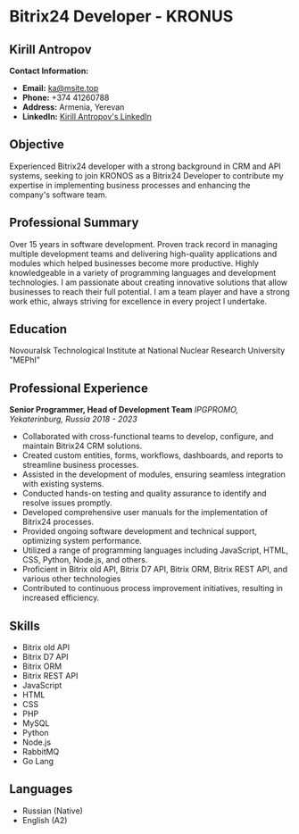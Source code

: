 # Bitrix24 Developer - KRONUS

## Kirill Antropov
**Contact Information:**
- **Email:** [ka@msite.top](mailto:ka@msite.top)
- **Phone:** +374 41260788
- **Address:** Armenia, Yerevan
- **LinkedIn:** [Kirill Antropov's LinkedIn](https://www.linkedin.com/in/kirill-antropov/)

## Objective
Experienced Bitrix24 developer with a strong background in CRM and API systems, seeking to join KRONOS as a Bitrix24 Developer to contribute my expertise in implementing business processes and enhancing the company's software team.

## Professional Summary
Over 15 years in software development. Proven track record in managing multiple development teams and delivering high-quality applications and modules which helped businesses become more productive. Highly knowledgeable in a variety of programming languages and development technologies. I am passionate about creating innovative solutions that allow businesses to reach their full potential. I am a team player and have a strong work ethic, always striving for excellence in every project I undertake.

## Education
Novouralsk Technological Institute at National Nuclear Research University "MEPhI"

## Professional Experience
**Senior Programmer, Head of Development Team**
*IPGPROMO, Yekaterinburg, Russia*
*2018 - 2023*

- Collaborated with cross-functional teams to develop, configure, and maintain Bitrix24 CRM solutions.
- Created custom entities, forms, workflows, dashboards, and reports to streamline business processes.
- Assisted in the development of modules, ensuring seamless integration with existing systems.
- Conducted hands-on testing and quality assurance to identify and resolve issues promptly.
- Developed comprehensive user manuals for the implementation of Bitrix24 processes.
- Provided ongoing software development and technical support, optimizing system performance.
- Utilized a range of programming languages including JavaScript, HTML, CSS, Python, Node.js, and others.
- Proficient in Bitrix old API, Bitrix D7 API, Bitrix ORM, Bitrix REST API, and various other technologies
- Contributed to continuous process improvement initiatives, resulting in increased efficiency.

## Skills
- Bitrix old API
- Bitrix D7 API
- Bitrix ORM
- Bitrix REST API
- JavaScript
- HTML
- CSS
- PHP
- MySQL
- Python
- Node.js
- RabbitMQ
- Go Lang

## Languages
- Russian (Native)
- English (A2)

